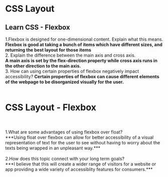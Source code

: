 # CSS Layout

## Learn CSS - Flexbox

1.Flexbox is designed for one-dimensional content. Explain what this means.
<br>
**Flexbox is good at taking a bunch of items which have different sizes, and returning the best layout for those items**
<br>
2. Explain the difference between the main axis and cross axis.
<br>
**A main axis is set by the flex-direction property while cross axis runs in the other direction to the main axis.**
<br>
3. How can using certain properties of flexbox negatively impact accessibility?
**Certain properties of flexbox can cause different elements of the webpage to be disorganized visually for the user.**
<br>
<br>
# CSS Layout - Flexbox
<br>
<br>
1.What are some advantages of using flexbox over float?
<br>
***Using float over flexbox can allow for better accessibility of a visual representation of text for the user to see without having to worry about the texts being wrapped in an unpleasant way.***
<br>
<br>
2.How does this topic connect with your long term goals?
<br>
***I believe that this will create a wider range of visitors for a website or app providing a wide variety of accessiblity features for consumers.***
